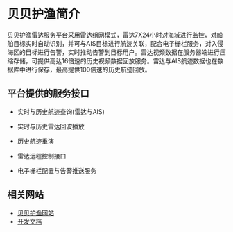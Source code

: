 # 贝贝护渔简介
贝贝护渔雷达服务平台采用雷达组网模式，雷达7X24小时对海域进行监控，对船舶目标实时自动识别，并可与AIS目标进行航迹关联，配合电子栅栏服务，对入侵海区的目标进行告警，实时推动告警到目标用户。雷达视频数据在服务器端进行压缩存储，可提供高达16倍速的历史视频数据回放服务。雷达与AIS航迹数据也在数据库中进行保存，最高提供100倍速的历史航迹回放。



## 平台提供的服务接口
- 实时与历史航迹查询(雷达与AIS)

- 实时与历史雷达回波播放

- 历史航迹重演

- 雷达远程控制接口

- 电子栅栏配置与告警推送服务


##  相关网站

* [贝贝护渔网站](http://app.sanhang.info)
* [开发文档](https://github.com/csyangbinbin/bbhydoc)

